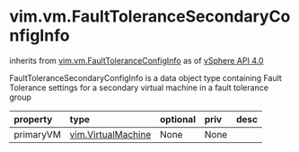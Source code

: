 vim.vm.FaultToleranceSecondaryConfigInfo
========================================
inherits from [vim.vm.FaultToleranceConfigInfo](docs/vim.vm.FaultToleranceConfigInfo.md)
as of [vSphere API 4.0](vim.version.md#vim.version.version5)


FaultToleranceSecondaryConfigInfo is a data object type containing Fault Tolerance   settings for a secondary virtual machine in a fault tolerance group

| property | type | optional | priv | desc |
|:---------|:-----|:---------|:-----|:-----|
| primaryVM | [vim.VirtualMachine](vim.VirtualMachine.md "vim.VirtualMachine") | None | None |  |


